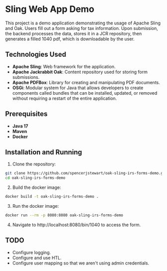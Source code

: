 # Sling Web App Demo

This project is a demo application demonstrating the usage of Apache Sling and Oak. Users fill out a form asking for tax
information. Upon submission, the backend processes the data, stores it in a JCR repository, then generates a filled 1040 pdf, 
which is downloadable by the user.

## Technologies Used
- **Apache Sling**: Web framework for the application.
- **Apache Jackrabbit Oak**: Content repository used for storing form submissions.
- **Apache PDFBox**: Library for creating and manipulating PDF documents.
- **OSGi**: Modular system for Java that allows developers to create components called bundles that can be installed, updated, 
or removed without requiring a restart of the entire application.

## Prerequisites
- **Java 17**
- **Maven**
- **Docker**

## Installation and Running 
1. Clone the repository:
```bash
git clone https://github.com/spencerjstewart/oak-sling-irs-forms-demo.git
cd oak-sling-irs-forms-demo
```
2. Build the docker image:
```bash
docker build -t oak-sling-irs-forms-demo .
```
3. Run the docker image:
```bash
docker run --rm -p 8080:8080 oak-sling-irs-forms-demo
```
4. Navigate to http://localhost:8080/bin/1040 to access the form.

## TODO
- Configure logging.
- Configure and use HTL.
- Configure user mapping so that we aren't using admin credentials.